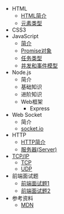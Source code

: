 * HTML
  * [HTML简介](./docs/html/README.md)
  * [元素类型](./docs/html/elementType.md)
* CSS3
* JavaScript
  * [简介](./docs/javascript/README.md)
  * [Promise对象](./docs/javascript/promise.md)
  * [任务类型](./docs/javascript/task.md)
  * [并发和事件模型](./docs/javascript/concurrent.md)
* Node.js
  * 简介
  * 基础知识
  * 进阶知识
  * Web框架
    * Express
* Web Socket
  * 简介
  * [socket.io](./docs/websocket/socket.io.md)
* HTTP
  * [HTTP简介](./docs/http/README.md)
  * [服务器(Server)](./docs/http/server.md)
* [TCP/IP](./docs/TCP-IP/README.md)
  * [TCP](./docs/TCP-IP/tcp.md)
  * [UDP](./docs/TCP-IP/UDP.md)
* 前端面试题
  * [前端面试题1](./docs/client/1.md)
  * [前端面试题2](./docs/client/2.md)
* 参考资料
  * [MDN](https://developer.mozilla.org/zh-CN/)